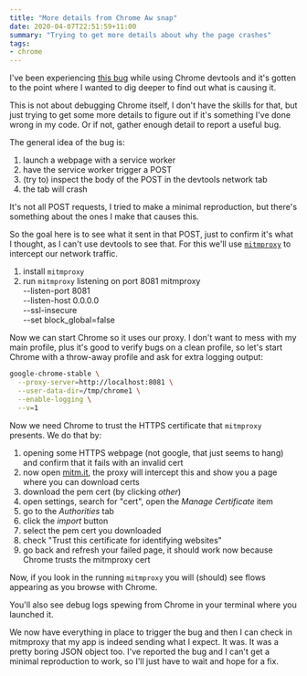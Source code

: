 ```yaml
---
title: "More details from Chrome Aw snap"
date: 2020-04-07T22:51:59+11:00
summary: "Trying to get more details about why the page crashes"
tags:
- chrome
---
```

I've been experiencing [this
bug](https://bugs.chromium.org/p/chromium/issues/detail?id=1042093) while using
Chrome devtools and it's gotten to the point where I wanted to dig deeper to
find out what is causing it.

This is not about debugging Chrome itself, I don't have the skills for that, but
just trying to get some more details to figure out if it's something I've done
wrong in my code. Or if not, gather enough detail to report a useful bug.

The general idea of the bug is:
  1. launch a webpage with a service worker
  1. have the service worker trigger a POST
  1. (try to) inspect the body of the POST in the devtools network tab
  1. the tab will crash
  
It's not all POST requests, I tried to make a minimal reproduction, but there's
something about the ones I make that causes this.

So the goal here is to see what it sent in that POST, just to confirm it's what
I thought, as I can't use devtools to see that. For this we'll use
[`mitmproxy`](https://mitmproxy.org/) to intercept our network traffic.

1. install `mitmproxy`
1. run `mitmproxy` listening on port 8081
mitmproxy \
  --listen-port 8081 \
  --listen-host 0.0.0.0 \
  --ssl-insecure \
  --set block_global=false

Now we can start Chrome so it uses our proxy. I don't want to mess with my main
profile, plus it's good to verify bugs on a clean profile, so let's start Chrome
with a throw-away profile and ask for extra logging output:
```bash
google-chrome-stable \
  --proxy-server=http://localhost:8081 \
  --user-data-dir=/tmp/chrome1 \
  --enable-logging \
  --v=1
```

Now we need Chrome to trust the HTTPS certificate that `mitmproxy` presents. We
do that by:
1. opening some HTTPS webpage (not google, that just seems to hang) and confirm
   that it fails with an invalid cert
1. now open [mitm.it](mitm.it), the proxy will intercept this and show you a page where you
   can download certs
1. download the pem cert (by clicking *other*)
1. open settings, search for "cert", open the *Manage Certificate* item
1. go to the *Authorities* tab
1. click the *import* button
1. select the pem cert you downloaded
1. check "Trust this certificate for identifying websites"
1. go back and refresh your failed page, it should work now because Chrome trusts the mitmproxy cert

Now, if you look in the running `mitmproxy` you will (should) see flows
appearing as you browse with Chrome.

You'll also see debug logs spewing from Chrome in your terminal where you launched it.

We now have everything in place to trigger the bug and then I can check in
mitmproxy that my app is indeed sending what I expect. It was. It was a pretty
boring JSON object too. I've reported the bug and I can't get a minimal
reproduction to work, so I'll just have to wait and hope for a fix.
